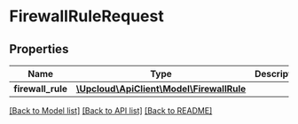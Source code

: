 # FirewallRuleRequest

## Properties
Name | Type | Description | Notes
------------ | ------------- | ------------- | -------------
**firewall_rule** | [**\Upcloud\ApiClient\Model\FirewallRule**](FirewallRule.md) |  | [optional] 

[[Back to Model list]](../../README.md#documentation-of-the-models) [[Back to API list]](../../README.md#documentation) [[Back to README]](../../README.md)


